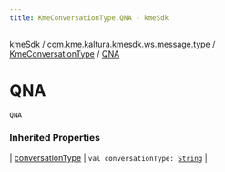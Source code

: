 ```yaml
---
title: KmeConversationType.QNA - kmeSdk
---
```


[kmeSdk](../../index.html) / [com.kme.kaltura.kmesdk.ws.message.type](../index.html) / [KmeConversationType](index.html) / [QNA](./-q-n-a.html)

# QNA

`QNA`

### Inherited Properties

| [conversationType](conversation-type.html) | `val conversationType: `[`String`](https://kotlinlang.org/api/latest/jvm/stdlib/kotlin/-string/index.html) |

